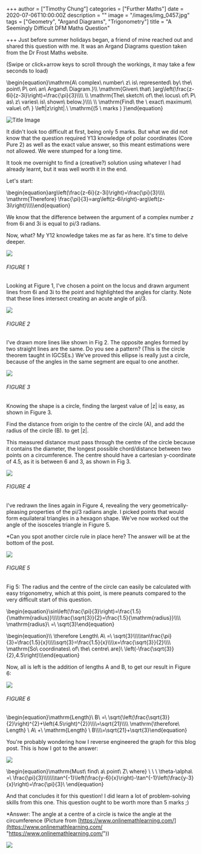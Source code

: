 +++
author = ["Timothy Chung"]
categories = ["Further Maths"]
date = 2020-07-06T10:00:00Z
description = ""
image = "/images/img_0457.jpg"
tags = ["Geometry", "Argand Diagrams", "Trigonometry"]
title = "A Seemingly Difficult DFM Maths Question"

+++
Just before summer holidays began, a friend of mine reached out and shared this question with me. It was an Argand Diagrams question taken from the Dr Frost Maths website.

(Swipe or click+arrow keys to scroll through the workings, it may take a few seconds to load)

\\begin{equation}\\mathrm{A\\ complex\\ number\\ z\\ is\\ represented\\ by\\ the\\ point\\ P\\ on\\ an\\ Argand\\ Diagram.}\\\\ \\mathrm{Given\\ that\\ }arg\\left(\\frac{z-6i}{z-3i}\\right)=\\frac{\\pi}{3}\\\\\\\\ \\\\ \\mathrm{The\\ sketch\\ of\\ the\\ locus\\ of\\ P\\ as\\ z\\ varies\\ is\\ shown\\ below.}\\\\\\\\ \\\\ \\mathrm{Find\\ the \\ exact\\ maximum\\ value\\ of\\ } \\left|z\\right|.\\  \\mathrm{(5 \\ marks ) }\\end{equation}

![](/images/image-06-07-2020-at-3-49-pm.JPG "Title Image")

It didn't look too difficult at first, being only 5 marks. But what we did not know that the question required Y13 knowledge of polar coordinates (Core Pure 2) as well as the exact value answer, so this meant estimations were not allowed. We were stumped for a long time.

It took me overnight to find a (creative?) solution using whatever I had already learnt, but it was well worth it in the end.

Let's start:

\\begin{equation}arg\\left(\\frac{z-6i}{z-3i}\\right)=\\frac{\\pi}{3}\\\\\\\\ \\mathrm{Therefore} \\frac{\\pi}{3}=arg\\left(z-6i\\right)-arg\\left(z-3i\\right)\\\\\\\\\\end{equation}

We know that the difference between the argument of a complex number _z_ from 6i and 3i is equal to pi/3 radians.

Now, what? My Y12 knowledge takes me as far as here. It's time to delve deeper.

![](/images/img_0447.jpg)

###### FIGURE 1

Looking at Figure 1, I've chosen a point on the locus and drawn argument lines from 6i and 3i to the point and highlighted the angles for clarity. Note that these lines intersect creating an acute angle of pi/3.

![](/images/img_0448.jpg)

###### FIGURE 2

I’ve drawn more lines like shown in Fig 2. The opposite angles formed by two straight lines are the same. Do you see a pattern? (This is the circle theorem taught in IGCSEs.) We’ve proved this ellipse is really just a circle, because of the angles in the same segment are equal to one another.

![](/images/img_0449.jpg)

###### FIGURE 3

Knowing the shape is a circle, finding the largest value of  |z| is easy, as shown in Figure 3.

Find the distance from origin to the centre of the circle (A), and add the radius of the circle (B). to get |z|.

This measured distance must pass through the centre of the circle because it contains the diameter, the longest possible chord/distance between two points on a circumference. The centre should have a cartesian y-coordinate of 4.5, as it is between 6 and 3, as shown in Fig 3.

![](/images/img_0450.jpg)

###### FIGURE 4

I've redrawn the lines again in Figure 4, revealing the very geometrically-pleasing properties of the pi/3 radians angle. I picked points that would form equilateral triangles in a hexagon shape. We've now worked out the angle of the isosceles triangle in Figure 5.

\*Can you spot another circle rule in place here? The answer will be at the bottom of the post.

![](/images/img_0451.jpg)

###### FIGURE 5

Fig 5: The radius and the centre of the circle can easily be calculated with easy trigonometry, which at this point, is mere peanuts compared to the very difficult start of this question.

\begin{equation}\\sin\\left(\\frac{\\pi}{3}\\right)=\\frac{1.5}{\\mathrm{radius}}\\\\\\\\\\frac{\\sqrt{3}}{2}=\\frac{1.5}{\\mathrm{radius}}\\\\\\\\ \\mathrm{radius}\\ =\\ \\sqrt{3}\end{equation}

\begin{equation}\\\\ \\therefore Length\\ A\\ =\\ \\sqrt{3}\\\\\\\\\\tan\\frac{\\pi}{3}=\\frac{1.5}{x}\\\\\\\\\\sqrt{3}=\\frac{1.5}{x}\\\\\\\\x=\\frac{\\sqrt{3}}{2}\\\\\\\\ \\mathrm{So\\ coordinates\\ of\\ the\\ centre\\ are}\\ \\left(-\\frac{\\sqrt{3}}{2},4.5\\right)\\\\\end{equation}

Now, all is left is the addition of lengths A and B, to get our result in Figure 6:

![](/images/img_0452.jpg)

###### FIGURE 6

\\begin{equation}\\mathrm{Length}\\ B\\ =\\ \\sqrt{\\left(\\frac{\\sqrt{3}}{2}\\right)^{2}+\\left(4.5\\right)^{2}}\\\\\\\\=\\sqrt{21}\\\\\\\\ \\mathrm{\\therefore\\ Length} \\ A\\ +\\ \\mathrm{Length} \\ B\\\\\\\\=\\sqrt{21}+\\sqrt{3}\end{equation}

You're probably wondering how I reverse engineered the graph for this blog post. This is how I got to the answer:

![](/images/img_0456.jpg)

\begin{equation}\\mathrm{Must\\ find\\ a\\ point\\ Z\\ where} \\ \\ \\ \\theta-\\alpha\\ =\\ \\frac{\\pi}{3}\\\\\\\\\\\\\\tan^{-1}\\left(\\frac{y-6}{x}\\right)-\\tan^{-1}\\left(\\frac{y-3}{x}\\right)=\\frac{\\pi}{3}\ \end{equation}

And that concludes it for this question! I did learn a lot of problem-solving skills from this one. This question ought to be worth more than 5 marks ;)

\*Answer:  The angle at a centre of a circle is twice the angle at the circumference (Picture from [https://www.onlinemathlearning.com/](https://www.onlinemathlearning.com/ "https://www.onlinemathlearning.com/"))

![](https://www.onlinemathlearning.com/image-files/circle-theorem.png)